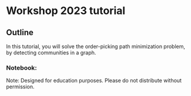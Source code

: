 # Workshop 2023 tutorial

## Outline

In this tutorial, you will solve the order-picking path minimization problem, by detecting communities in a graph.
### Notebook:

Note: Designed for education purposes. Please do not distribute without permission.

